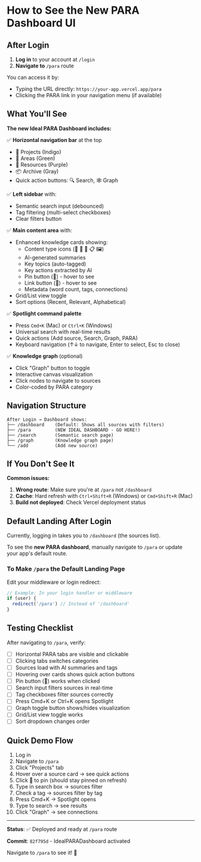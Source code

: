 # How to See the New PARA Dashboard UI

## After Login

1. **Log in** to your account at `/login`
2. **Navigate to** `/para` route

You can access it by:
- Typing the URL directly: `https://your-app.vercel.app/para`
- Clicking the PARA link in your navigation menu (if available)

## What You'll See

**The new Ideal PARA Dashboard includes:**

✅ **Horizontal navigation bar** at the top
- 🎯 Projects (Indigo)
- 🌳 Areas (Green)
- 💎 Resources (Purple)
- 📦 Archive (Gray)
- Quick action buttons: 🔍 Search, 🕸️ Graph

✅ **Left sidebar** with:
- Semantic search input (debounced)
- Tag filtering (multi-select checkboxes)
- Clear filters button

✅ **Main content area** with:
- Enhanced knowledge cards showing:
  - Content type icons (📝 📄 🔗 📋 🖼️)
  - AI-generated summaries
  - Key topics (auto-tagged)
  - Key actions extracted by AI
  - Pin button (📍) - hover to see
  - Link button (🔗) - hover to see
  - Metadata (word count, tags, connections)
- Grid/List view toggle
- Sort options (Recent, Relevant, Alphabetical)

✅ **Spotlight command palette**
- Press `Cmd+K` (Mac) or `Ctrl+K` (Windows)
- Universal search with real-time results
- Quick actions (Add source, Search, Graph, PARA)
- Keyboard navigation (↑↓ to navigate, Enter to select, Esc to close)

✅ **Knowledge graph** (optional)
- Click "Graph" button to toggle
- Interactive canvas visualization
- Click nodes to navigate to sources
- Color-coded by PARA category

## Navigation Structure

```
After Login → Dashboard shows:
├── /dashboard    (Default: Shows all sources with filters)
├── /para         (NEW IDEAL DASHBOARD - GO HERE!)
├── /search       (Semantic search page)
├── /graph        (Knowledge graph page)
└── /add          (Add new source)
```

## If You Don't See It

**Common issues:**

1. **Wrong route**: Make sure you're at `/para` not `/dashboard`
2. **Cache**: Hard refresh with `Ctrl+Shift+R` (Windows) or `Cmd+Shift+R` (Mac)
3. **Build not deployed**: Check Vercel deployment status

## Default Landing After Login

Currently, logging in takes you to `/dashboard` (the sources list).

To see the **new PARA dashboard**, manually navigate to `/para` or update your app's default route.

### To Make `/para` the Default Landing Page

Edit your middleware or login redirect:

```typescript
// Example: In your login handler or middleware
if (user) {
  redirect('/para') // Instead of '/dashboard'
}
```

## Testing Checklist

After navigating to `/para`, verify:

- [ ] Horizontal PARA tabs are visible and clickable
- [ ] Clicking tabs switches categories
- [ ] Sources load with AI summaries and tags
- [ ] Hovering over cards shows quick action buttons
- [ ] Pin button (📍) works when clicked
- [ ] Search input filters sources in real-time
- [ ] Tag checkboxes filter sources correctly
- [ ] Press Cmd+K or Ctrl+K opens Spotlight
- [ ] Graph toggle button shows/hides visualization
- [ ] Grid/List view toggle works
- [ ] Sort dropdown changes order

## Quick Demo Flow

1. Log in
2. Navigate to `/para`
3. Click "Projects" tab
4. Hover over a source card → see quick actions
5. Click 📍 to pin (should stay pinned on refresh)
6. Type in search box → sources filter
7. Check a tag → sources filter by tag
8. Press Cmd+K → Spotlight opens
9. Type to search → see results
10. Click "Graph" → see connections

---

**Status**: ✅ Deployed and ready at `/para` route

**Commit**: `82f795d` - IdealPARADashboard activated

Navigate to `/para` to see it! 🚀
